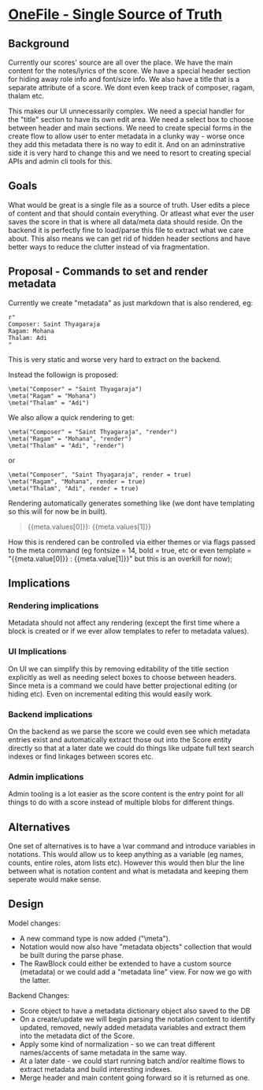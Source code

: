
# [OneFile - Single Source of Truth](https://github.com/panyam/notation/issues/108)

## Background 

Currently our scores' source are all over the place.  We have the main content for the notes/lyrics of the score.
We have a special header section for hiding away role info and font/size info.  We also have a title that is a separate
attribute of a score.  We dont even keep track of composer, ragam, thalam etc.

This makes our UI unnecessarily complex.  We need a special handler for the "title" section to have its own edit area.
We need a select box to choose between header and main sections.   We need to create special forms in the create flow
to allow user to enter metadata in a clunky way - worse once they add this metadata there is no way to edit it.  And on 
an adminstrative side it is very hard to change this and we need to resort to creating special APIs and admin cli tools
for this.

## Goals

What would be great is a single file as a source of truth.  User edits a piece of content and that should contain everything.
Or atleast what ever the user saves the score in that is where all data/meta data should reside.  On the backend it is 
perfectly fine to load/parse this file to extract what we care about.  This also means we can get rid of hidden header sections
and have better ways to reduce the clutter instead of via fragmentation.

## Proposal - Commands to set and render metadata

Currently we create "metadata" as just markdown that is also rendered, eg:

```
r"
Composer: Saint Thyagaraja
Ragam: Mohana
Thalam: Adi
"
```

This is very static and worse very hard to extract on the backend.

Instead the followign is proposed:

```
\meta("Composer" = "Saint Thyagaraja")
\meta("Ragam" = "Mohana")
\meta("Thalam" = "Adi")
```

We also allow a quick rendering to get:

```
\meta("Composer" = "Saint Thyagaraja", "render")
\meta("Ragam" = "Mohana", "render")
\meta("Thalam" = "Adi", "render")
```

or

```
\meta("Composer", "Saint Thyagaraja", render = true)
\meta("Ragam", "Mohana", render = true)
\meta("Thalam", "Adi", render = true)
```

Rendering automatically generates something like (we dont have templating so this will for now be in built).

> {{meta.values[0]}}: {{meta.values[1]}}

How this is rendered can be controlled via either themes or via flags passed to the meta command
(eg fontsize = 14, bold = true, etc or even template = "{{meta.value[0]}} : {{meta.value[1]}}"
but this is an overkill for now);

## Implications

### Rendering implications

Metadata should not affect any rendering (except the first time where a block is created or if we ever allow templates to refer to metadata values).

### UI Implications

On UI we can simplify this by removing editability of the title section explicitly as well as needing select boxes to choose between headers.
Since meta is a command we could have better projectional editing (or hiding etc).   Even on incremental editing this would easily work.

### Backend implications

On the backend as we parse the score we could even see which metadata entries exist and automatically extract those out into the Score entity
directly so that at a later date we could do things like udpate full text search indexes or find linkages between scores etc.

### Admin implications

Admin tooling is a lot easier as the score content is the entry point for all things to do with a score instead of multiple blobs for different things.

## Alternatives

One set of alternatives is to have a \var command and introduce variables in notations.  This would allow us to keep anything as a variable (eg names, counts, entire roles, atom lists etc).  However this would then blur the line between what is notation content and what is metadata and keeping them seperate would make sense.

## Design

Model changes:

* A new command type is now added ("\meta").
* Notation would now also have "metadata objects" collection that would be
  built during the parse phase.
* The RawBlock could either be extended to have a custom source (metadata) or we could add a
  "metadata line" view.  For now we go with the latter.


Backend Changes:

* Score object to have a metadata dictionary object also saved to the DB
* On a create/update we will begin parsing the notation content to identify updated, removed, 
  newly added metadata variables and extract them into the metadata dict of the Score.
* Apply some kind of normalization - so we can treat different names/accents of same metadata in the same way.
* At a later date - we could start running batch and/or realtime flows to extract metadata and build interesting indexes.
* Merge header and main content going forward so it is returned as one.
